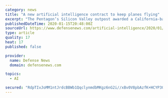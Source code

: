 ```yaml
---
category: news
title: "A new artificial intelligence contract to keep planes flying"
excerpt: "The Pentagon’s Silicon Valley outpost awarded a California-based artificial intelligence company a contract worth as much as $95 million for software that predicts when military aircraft will need repairs, a tool that would allow make more aircraft available for missions and could potentially save billions of dollars in maintenance costs."
publishedDateTime: 2020-01-15T20:48:00Z
sourceUrl: https://www.defensenews.com/artificial-intelligence/2020/01/15/a-new-artificial-intelligence-contract-to-keep-planes-flying/
type: article
quality: 17
heat: 17
published: false

provider:
  name: Defense News
  domain: defensenews.com

topics:
  - AI

secured: "RdpTIvJoMM1ntJrdcBBWb1QqclynmdbMKgz6nG2i//xBv0V8pbAzfK+HCYP30XztG2jslu/QfQaKuugIBxB9KDamLJlb0ewXnBv3gI9bfyN+v+DAmX+AHn4mzpPA7dYKwSfBmJwx8JmAHRsXhN0tdeavLzBargGmU+pGo/T2/GItAIRgo5ytCDcliEv9PPv6zWyRgVn2GgNTaF3Zw2tCpBgNeGMe6yJhQoBDBApDGqPb53N5CgtDUmlAsDSKZ0bNkj/mBLWYZ5WuNJsAc4A+XUT/MFf07CVWHV3cg604d1o=;3cUfmTzB12pn7bWMLCBHTw=="
---
```


